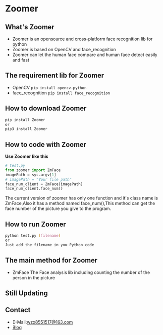 # Zoomer

## What's Zoomer

- Zoomer is an opensource and cross-platform face recognition lib for python
- Zoomer is based on OpenCV and face_recognition
- Zoomer can let the human face compare and human face detect easily and fast
## The requirement lib for Zoomer

- OpenCV ```pip install opencv-python```
- face_recognition ```pip install face_recognition``` 

## How to download Zoomer

```bash
pip install Zoomer 
or
pip3 install Zoomer
```

## How to code with Zoomer

**Use Zoomer like this**

```python
# test.py
from zoomer import ZmFace
imagePath = sys.argv[1]
# imagePath = "Your file path"
face_num_client = ZmFace(imagePath)
face_num_client.face_num()

```
The current version of zoomer has only one function and it's class name is ZmFace,Also it has a method named face_num(),This method can get the face number of the picture you give to the program.

## How to run Zoomer

```bash
python test.py [filename]
or
Just add the filename in you Python code
```

## The main method for Zoomer

- ZmFace The Face analysis lib including counting the number of the person in the picture

## Still Updating

## Contact

- E-Mail:wzx8551517@163.com
- [Blog](www.luoshaoqi.cn)
